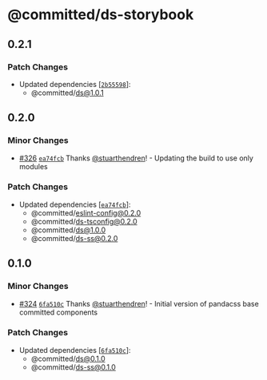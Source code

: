 # @committed/ds-storybook

## 0.2.1

### Patch Changes

- Updated dependencies [[`2b55598`](https://github.com/commitd/components/commit/2b5559815ba96ab6e3e25e5418ecd639f7fb485e)]:
  - @committed/ds@1.0.1

## 0.2.0

### Minor Changes

- [#326](https://github.com/commitd/components/pull/326) [`ea74fcb`](https://github.com/commitd/components/commit/ea74fcbaaf556e024e23ace4e5e82a33033a0792) Thanks [@stuarthendren](https://github.com/stuarthendren)! - Updating the build to use only modules

### Patch Changes

- Updated dependencies [[`ea74fcb`](https://github.com/commitd/components/commit/ea74fcbaaf556e024e23ace4e5e82a33033a0792)]:
  - @committed/eslint-config@0.2.0
  - @committed/ds-tsconfig@0.2.0
  - @committed/ds@1.0.0
  - @committed/ds-ss@0.2.0

## 0.1.0

### Minor Changes

- [#324](https://github.com/commitd/components/pull/324) [`6fa510c`](https://github.com/commitd/components/commit/6fa510cdc55a18aec4de39e2b9f816875a1f6760) Thanks [@stuarthendren](https://github.com/stuarthendren)! - Initial version of pandacss base committed components

### Patch Changes

- Updated dependencies [[`6fa510c`](https://github.com/commitd/components/commit/6fa510cdc55a18aec4de39e2b9f816875a1f6760)]:
  - @committed/ds@0.1.0
  - @committed/ds-ss@0.1.0
